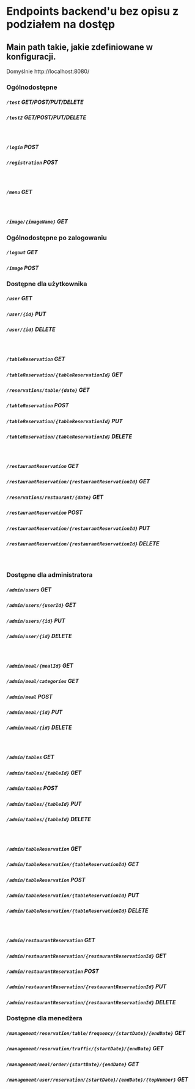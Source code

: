 # Endpoints backend'u bez opisu z podziałem na dostęp
## Main path takie, jakie zdefiniowane w konfiguracji.
Domyślnie http://localhost:8080/

### Ogólnodostępne
##### ```/test``` GET/POST/PUT/DELETE
##### ```/test2``` GET/POST/PUT/DELETE
<br />

##### ```/login``` POST
##### ```/registration``` POST
<br />

##### ```/menu``` GET
<br />

##### ```/image/{imageName}``` GET

### Ogólnodostępne po zalogowaniu
##### ```/logout``` GET
##### ```/image``` POST

### Dostępne dla użytkownika      
##### ```/user``` GET 
##### ```/user/{id}``` PUT
##### ```/user/{id}``` DELETE
<br />

##### ```/tableReservation``` GET
##### ```/tableReservation/{tableReservationId}``` GET	
##### ```/reservations/table/{date}``` GET   
##### ```/tableReservation``` POST
##### ```/tableReservation/{tableReservationId}``` PUT  
##### ```/tableReservation/{tableReservationId}``` DELETE
<br />

##### ```/restaurantReservation``` GET
##### ```/restaurantReservation/{restaurantReservationId}``` GET	
##### ```/reservations/restaurant/{date}``` GET   
##### ```/restaurantReservation``` POST
##### ```/restaurantReservation/{restaurantReservationId}``` PUT  
##### ```/restaurantReservation/{restaurantReservationId}``` DELETE
<br />

### Dostępne dla administratora
        
##### ```/admin/users``` GET
##### ```/admin/users/{userId}``` GET            
##### ```/admin/users/{id}``` PUT    
##### ```/admin/user/{id}``` DELETE
<br />

##### ```/admin/meal/{mealId}``` GET
##### ```/admin/meal/categories``` GET    
##### ```/admin/meal``` POST
##### ```/admin/meal/{id}``` PUT
##### ```/admin/meal/{id}``` DELETE
<br />

##### ```/admin/tables``` GET
##### ```/admin/tables/{tableId}``` GET  
##### ```/admin/tables``` POST
##### ```/admin/tables/{tableId}``` PUT 
##### ```/admin/tables/{tableId}``` DELETE
<br />
        		
##### ```/admin/tableReservation``` GET
##### ```/admin/tableReservation/{tableReservationId}``` GET  
##### ```/admin/tableReservation``` POST
##### ```/admin/tableReservation/{tableReservationId}``` PUT  
##### ```/admin/tableReservation/{tableReservationId}``` DELETE
<br />

##### ```/admin/restaurantReservation``` GET
##### ```/admin/restaurantReservation/{restaurantReservationId}``` GET	
##### ```/admin/restaurantReservation``` POST
##### ```/admin/restaurantReservation/{restaurantReservationId}``` PUT  
##### ```/admin/restaurantReservation/{restaurantReservationId}``` DELETE

### Dostępne dla menedżera
##### ```/management/reservation/table/frequency/{startDate}/{endDate}``` GET
##### ```/management/reservation/traffic/{startDate}/{endDate}``` GET            
##### ```/management/meal/order/{startDate}/{endDate}``` GET    
##### ```/management/user/reservation/{startDate}/{endDate}/{topNumber}``` GET
<br />
